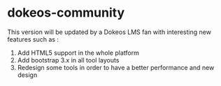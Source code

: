 # dokeos-community
This version will be updated by a Dokeos LMS fan with interesting new features such as :

1. Add HTML5 support in the whole platform
2. Add bootstrap 3.x in all tool layouts
3. Redesign some tools in order to have a better performance and new design



